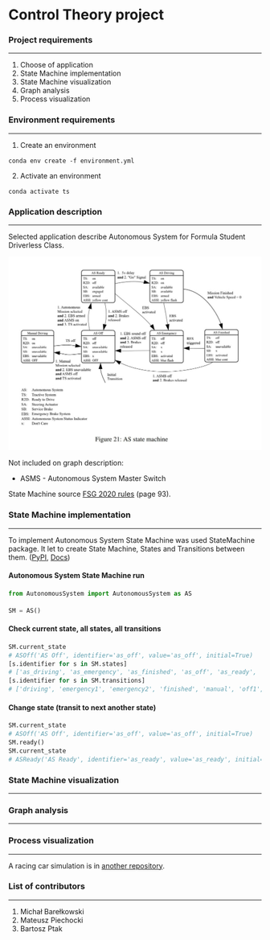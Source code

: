 
# Control Theory project

### Project requirements
------------------------
1. Choose of application
2. State Machine implementation
3. State Machine visualization
4. Graph analysis
5. Process visualization

### Environment requirements
----------------------------
1. Create an environment
```console
conda env create -f environment.yml
```
2. Activate an environment 
```console
conda activate ts
```

### Application description
---------------------------
Selected application describe Autonomous System for Formula Student Driverless Class.

![Autonomous System State Machine](img/AS_state_machine.jpg)

Not included on graph description:
- ASMS - Autonomous System Master Switch

State Machine source [FSG 2020 rules](https://www.formulastudent.de/fileadmin/user_upload/all/2020/rules/FS-Rules_2020_V1.0.pdf) (page 93).

### State Machine implementation
--------------------------------
To implement Autonomous System State Machine was used StateMachine package. It let to create State Machine, States and Transitions between them. ([PyPI](https://pypi.org/project/python-statemachine/), [Docs](https://python-3-patterns-idioms-test.readthedocs.io/en/latest/StateMachine.html))

#### Autonomous System State Machine run
```python
from AutonomousSystem import AutonomousSystem as AS

SM = AS()
```
#### Check current state, all states, all transitions
```python
SM.current_state
# ASOff('AS Off', identifier='as_off', value='as_off', initial=True)
[s.identifier for s in SM.states]
# ['as_driving', 'as_emergency', 'as_finished', 'as_off', 'as_ready', 'manual_driving']
[s.identifier for s in SM.transitions]
# ['driving', 'emergency1', 'emergency2', 'finished', 'manual', 'off1', 'off2', 'off3', 'off4', 'ready']
```
#### Change state (transit to next another state)
```python
SM.current_state
# ASOff('AS Off', identifier='as_off', value='as_off', initial=True)
SM.ready()
SM.current_state
# ASReady('AS Ready', identifier='as_ready', value='as_ready', initial=False)
```

### State Machine visualization
-------------------------------

### Graph analysis
------------------

### Process visualization
-------------------------
A racing car simulation is in [another repository](https://github.com/bartoszptak/racecar_simulator).

### List of contributors
------------------------
1. Michał Barełkowski
2. Mateusz Piechocki
3. Bartosz Ptak

